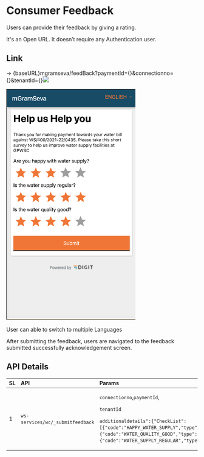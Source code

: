 # Consumer Feedback

Users can provide their feedback by giving a rating.

It's an Open URL. It doesn’t require any Authentication user.

## **Link** 

→ {baseURL}mgramseva/feedBack?paymentId={}&connectionno={}&tenantId={}![](blob:https://digit-discuss.atlassian.net/8d02670d-c0a7-4e16-a897-1e4fb97260de#media-blob-url=true&id=b0c402cc-47b7-45ca-9b7e-e2e44a41707f&collection=contentId-1930526721&contextId=1930526721&mimeType=image%2Fpng&name=Screenshot%202021-09-21%20at%2010.50.52%20AM.png&size=46317&width=340&height=607&alt=)

![](../../../../.gitbook/assets/image%20%2868%29.png)

User can able to switch to multiple Languages

After submitting the feedback, users are navigated to the feedback submitted successfully acknowledgement screen.

## **API Details**

<table>
  <thead>
    <tr>
      <th style="text-align:left"><b>SL</b>
      </th>
      <th style="text-align:left"><b>API</b>
      </th>
      <th style="text-align:left"><b>Params</b>
      </th>
      <th style="text-align:left"><b>Description</b>
      </th>
    </tr>
  </thead>
  <tbody>
    <tr>
      <td style="text-align:left">1</td>
      <td style="text-align:left"><code>ws-services/wc/_submitfeedback</code>
      </td>
      <td style="text-align:left">
        <p><code>connectionno</code>,<code>paymentId</code>,</p>
        <p><code>tenantId</code>
        </p>
        <p><code>additionaldetails&quot;:{&quot;CheckList&quot;:[{&quot;code&quot;:&quot;HAPPY_WATER_SUPPLY&quot;,&quot;type&quot;:&quot;SINGLE_SELECT&quot;,&quot;value&quot;:&quot;3&quot;},{&quot;code&quot;:&quot;WATER_QUALITY_GOOD&quot;,&quot;type&quot;:&quot;SINGLE_SELECT&quot;,&quot;value&quot;:&quot;5&quot;},{&quot;code&quot;:&quot;WATER_SUPPLY_REGULAR&quot;,&quot;type&quot;:&quot;SINGLE_SELECT&quot;,&quot;value&quot;:&quot;5&quot;}]}</code>
        </p>
      </td>
      <td style="text-align:left">API to Submit user feedback</td>
    </tr>
  </tbody>
</table>

